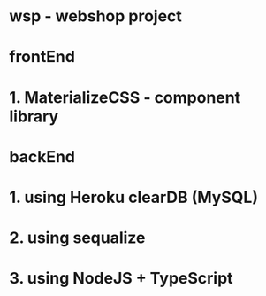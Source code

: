 # wsp - webshop project

# frontEnd

# 1. MaterializeCSS - component library

# backEnd

# 1. using Heroku clearDB (MySQL)

# 2. using sequalize

# 3. using NodeJS + TypeScript
